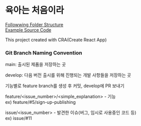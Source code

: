 # 육아는 처음이라

[Followwing Folder Structure](https://saurabhshah23.medium.com/react-js-architecture-part-1-best-directory-folder-structure-2862de774eef)  
[Example Source Code](https://gitlab.com/saurabhshah231/reactjs-myapp/-/tree/master/)

This project created with CRA(Create React App)

### Git Branch Naming Convention

main: 출시된 제품을 저장하는 곳

develop: 다음 버전 출시를 위해 진행되는 개발 사항들을 저장하는 곳

기능별로 feature branch를 생성 후 커밋, develop에 PR 보내기

feature/<issue_number>/<simple_explanation> - 기능  
ex) feature/#5/sign-up-publishing  

issue/<issue_number> - 발견한 이슈(버그, 임시로 사용중인 코드 등)  
ex) issue/#11
